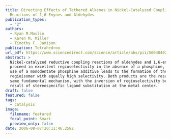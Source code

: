 ```yaml
---
title: Directing Effects of Tethered Alkenes in Nickel-Catalyzed Coupling
  Reactions of 1,6-Enynes and Aldehydes
publication_types:
  - "2"
authors:
  - Ryan M.Moslin
  - Karen M. Miller
  - Timothy F. Jamison
publication: Tetrahedron
url_pdf: https://www.sciencedirect.com/science/article/abs/pii/S0040402006008453?via%3Dihub
abstract: >
  Nickel-catalyzed reductive coupling reactions of aldehydes and 1,6-enynes
  proceed in excellent regioselectivity in the absence of a phosphine, and the
  use of a monodentate phosphine additive leads to the formation of the opposite
  regioisomer with equally high selectivity. Both products are the result of the
  same fundamental mechanism, with the inversion of regioselectivity being the
  result of stereospecific ligand substitution at the metal center.
draft: false
featured: false
tags:
  - Catalysis
image:
  filename: featured
  focal_point: Smart
  preview_only: false
date: 2006-08-07T20:11:46.258Z
---
```

